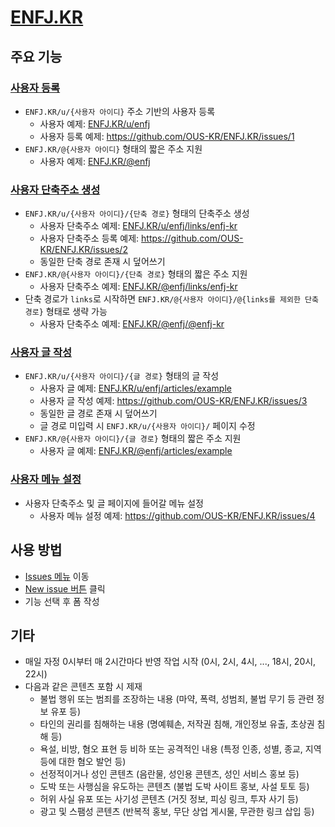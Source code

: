# [ENFJ.KR](https://enfj.kr)

## 주요 기능

### [사용자 등록](https://github.com/OUS-KR/ENFJ.KR/issues/new?template=01-user-register-by-issue.yml)

- `ENFJ.KR/u/{사용자 아이디}` 주소 기반의 사용자 등록
  - 사용자 예제: [ENFJ.KR/u/enfj](https://enfj.kr/u/enfj)
  - 사용자 등록 예제: https://github.com/OUS-KR/ENFJ.KR/issues/1
- `ENFJ.KR/@{사용자 아이디}` 형태의 짧은 주소 지원
  - 사용자 예제: [ENFJ.KR/@enfj](https://enfj.kr/@enfj)

### [사용자 단축주소 생성](https://github.com/OUS-KR/ENFJ.KR/issues/new?template=02-user-short-url-register-by-issue.yml)

- `ENFJ.KR/u/{사용자 아이디}/{단축 경로}` 형태의 단축주소 생성
  - 사용자 단축주소 예제: [ENFJ.KR/u/enfj/links/enfj-kr](https://enfj.kr/u/enfj/links/enfj-kr)
  - 사용자 단축주소 등록 예제: https://github.com/OUS-KR/ENFJ.KR/issues/2
  - 동일한 단축 경로 존재 시 덮어쓰기
- `ENFJ.KR/@{사용자 아이디}/{단축 경로}` 형태의 짧은 주소 지원
  - 사용자 단축주소 예제: [ENFJ.KR/@enfj/links/enfj-kr](https://enfj.kr/@enfj/links/enfj-kr)
- 단축 경로가 `links`로 시작하면 `ENFJ.KR/@{사용자 아이디}/@{links를 제외한 단축 경로}` 형태로 생략 가능
  - 사용자 단축주소 예제: [ENFJ.KR/@enfj/@enfj-kr](https://enfj.kr/@enfj/@enfj-kr)

### [사용자 글 작성](https://github.com/OUS-KR/ENFJ.KR/issues/new?template=03-user-article-writing-by-issue.yml)

- `ENFJ.KR/u/{사용자 아이디}/{글 경로}` 형태의 글 작성
  - 사용자 글 예제: [ENFJ.KR/u/enfj/articles/example](https://enfj.kr/u/enfj/articles/example)
  - 사용자 글 작성 예제: https://github.com/OUS-KR/ENFJ.KR/issues/3
  - 동일한 글 경로 존재 시 덮어쓰기
  - 글 경로 미입력 시 `ENFJ.KR/u/{사용자 아이디}/` 페이지 수정
- `ENFJ.KR/@{사용자 아이디}/{글 경로}` 형태의 짧은 주소 지원
  - 사용자 글 예제: [ENFJ.KR/@enfj/articles/example](https://enfj.kr/@enfj/articles/example)
 
### [사용자 메뉴 설정](https://github.com/OUS-KR/ENFJ.KR/issues/new?template=04-user-menu-setting-by-issue.yml)

- 사용자 단축주소 및 글 페이지에 들어갈 메뉴 설정
  - 사용자 메뉴 설정 예제: https://github.com/OUS-KR/ENFJ.KR/issues/4

## 사용 방법

- [Issues 메뉴](https://github.com/OUS-KR/ENFJ.KR/issues) 이동
- [New issue 버튼](https://github.com/OUS-KR/ENFJ.KR/issues/new/choose) 클릭
- 기능 선택 후 폼 작성

## 기타

- 매일 자정 0시부터 매 2시간마다 반영 작업 시작 (0시, 2시, 4시, ..., 18시, 20시, 22시)
- 다음과 같은 콘텐츠 포함 시 제재
  - 불법 행위 또는 범죄를 조장하는 내용 (마약, 폭력, 성범죄, 불법 무기 등 관련 정보 유포 등)
  - 타인의 권리를 침해하는 내용 (명예훼손, 저작권 침해, 개인정보 유출, 초상권 침해 등)
  - 욕설, 비방, 혐오 표현 등 비하 또는 공격적인 내용 (특정 인종, 성별, 종교, 지역 등에 대한 혐오 발언 등)
  - 선정적이거나 성인 콘텐츠 (음란물, 성인용 콘텐츠, 성인 서비스 홍보 등)
  - 도박 또는 사행심을 유도하는 콘텐츠 (불법 도박 사이트 홍보, 사설 토토 등)
  - 허위 사실 유포 또는 사기성 콘텐츠 (거짓 정보, 피싱 링크, 투자 사기 등)
  - 광고 및 스팸성 콘텐츠 (반복적 홍보, 무단 상업 게시물, 무관한 링크 삽입 등)
